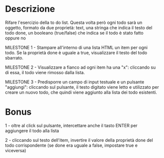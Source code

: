 # Descrizione

Rifare l'esercizio della to do list. Questa volta però ogni todo sarà un oggetto, formato da due proprietà:
text, una stringa che indica il testo del todo
done, un booleano (true/false) che indica se il todo è stato fatto oppure no

MILESTONE 1 - Stampare all'interno di una lista HTML un item per ogni todo. Se la proprietà done è uguale a true, visualizzare il testo del todo sbarrato.

MILESTONE 2 - Visualizzare a fianco ad ogni item ha una "x": cliccando su di essa, il todo viene rimosso dalla lista.

MILESTONE 3 - Predisporre un campo di input testuale e un pulsante "aggiungi": cliccando sul pulsante, il testo digitato viene letto e utilizzato per creare un nuovo todo, che quindi viene aggiunto alla lista dei todo esistenti.

# Bonus

1 - oltre al click sul pulsante, intercettare anche il tasto ENTER per aggiungere il todo alla lista

2 - cliccando sul testo dell'item, invertire il valore della proprietà done del todo corrispondente (se done era uguale a false, impostare true e viceversa)